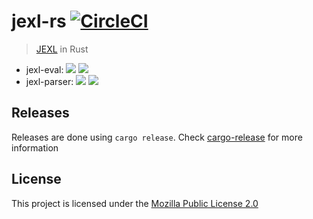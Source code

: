 # jexl-rs [![CircleCI](https://circleci.com/gh/mozilla/jexl-rs/tree/main.svg?style=svg)](https://circleci.com/gh/mozilla/jexl-rs/tree/main)

> [JEXL](https://www.npmjs.com/package/jexl) in Rust


* jexl-eval: [![](https://meritbadge.herokuapp.com/jexl-eval)](https://crates.io/crates/jexl-eval) [![](https://docs.rs/jexl-eval/badge.svg?v=2)](https://docs.rs/jexl-eval)
* jexl-parser: [![](https://meritbadge.herokuapp.com/jexl-parser)](https://crates.io/crates/jexl-parser) [![](https://docs.rs/jexl-parser/badge.svg?v=2)](https://docs.rs/jexl-parser)

## Releases

Releases are done using `cargo release`. Check [cargo-release](https://github.com/sunng87/cargo-release) for more information

## License

This project is licensed under the [Mozilla Public License 2.0](https://github.com/tarikeshaq/update-notifier/blob/master/LICENSE)
